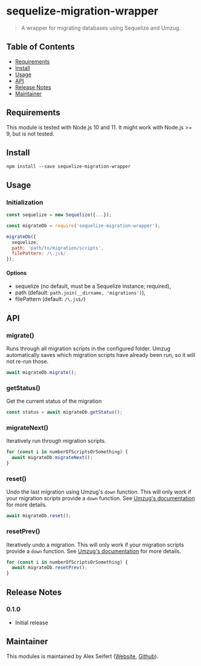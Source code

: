 # sequelize-migration-wrapper

> A wrapper for migrating databases using Sequelize and Umzug.


## Table of Contents

- <a href="#requirements">Requirements</a>
- <a href="#install">Install</a>
- <a href="#usage">Usage</a>
- <a href="#api">API</a>
- <a href="#release-notes">Release Notes</a>
- <a href="#maintainer">Maintainer</a>


## Requirements

This module is tested with Node.js 10 and 11. It might work with Node.js >= 9, but is not tested.


## Install

```
npm install --save sequelize-migration-wrapper
```

## Usage

### Initialization

```js
const sequelize = new Sequelize({...});

const migrateDb = require('sequelize-migration-wrapper');

migrateDb({
  sequelize,
  path: 'path/to/migration/scripts',
  filePattern: /\.js$/
});
```

#### Options

- sequelize (no default, must be a Sequelize instance; required),
- path (default: `path.join(__dirname, 'migrations')`),
- filePattern (default: `/\.js$/`)



## API

### migrate()

Runs through all migration scripts in the configured folder. Umzug automatically saves which migration scripts have already been run, so it will not re-run those.

```js
await migrateDb.migrate();
```

### getStatus()

Get the current status of the migration

```js
const status = await migrateDb.getStatus();
```

### migrateNext()

Iteratively run through migration scripts.

```js
for (const i in numberOfScriptsOrSomething) {
  await migrateDb.migrateNext();
}
```

### reset()

Undo the last migration using Umzug's `down` function. This will only work if your migration scripts provide a `down` function. See [Umzug's documentation](https://github.com/sequelize/umzug#migrations) for more details.

```js
await migrateDb.reset();
```

### resetPrev()

Iteratively undo a migration. This will only work if your migration scripts provide a `down` function. See [Umzug's documentation](https://github.com/sequelize/umzug#migrations) for more details.

```js
for (const i in numberOfScriptsOrSomething) {
  await migrateDb.resetPrev();
}
```


## Release Notes

### 0.1.0

- Initial release


## Maintainer

This modules is maintained by Alex Seifert ([Website](https://www.alexseifert.com), [Github](https://github.com/eiskalteschatten)).
